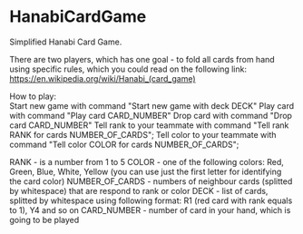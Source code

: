 # HanabiCardGame
Simplified Hanabi Card Game. 

There are two players, which has one goal - to fold all cards from hand using specific rules, which you could read on the following link: https://en.wikipedia.org/wiki/Hanabi_(card_game)

How to play:</br>
Start new game with command "Start new game with deck DECK"
Play card with command "Play card CARD_NUMBER" 
Drop card with command "Drop card CARD_NUMBER"
Tell rank to your teammate with command "Tell rank RANK for cards NUMBER_OF_CARDS";
Tell color to your teammate with command "Tell color COLOR for cards NUMBER_OF_CARDS";

RANK - is a number from 1 to 5
COLOR - one of the following colors: Red, Green, Blue, White, Yellow (you can use just the first letter for identifying the card color)
NUMBER_OF_CARDS - numbers of neighbour cards (splitted by whitespace) that are respond to rank or color
DECK - list of cards, splitted by whitespace using following format: R1 (red card with rank equals to 1), Y4 and so on
CARD_NUMBER - number of card in your hand, which is going to be played
